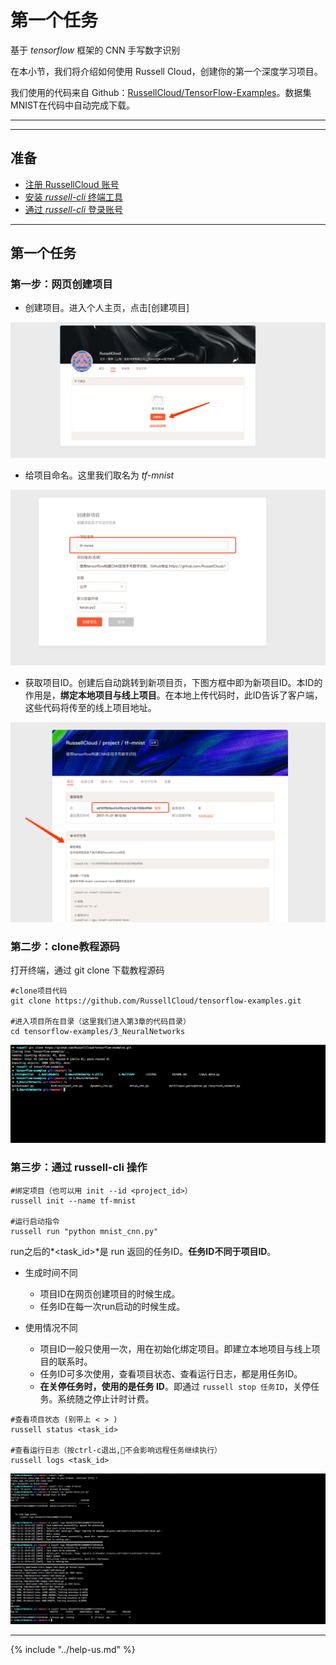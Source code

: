 # 第一个任务
基于 *tensorflow* 框架的 CNN 手写数字识别

在本小节，我们将介绍如何使用 Russell Cloud，创建你的第一个深度学习项目。

我们使用的代码来自 Github：[RussellCloud/TensorFlow-Examples](https://github.com/RussellCloud/TensorFlow-Examples)。数据集MNIST在代码中自动完成下载。

---

<!-- toc -->

---

## 准备

* [注册 RussellCloud 账号](http://russellcloud.com/#regist)
* [安装 *russell-cli* 终端工具](/get-started/install.md)
* [通过 *russell-cli* 登录账号](/login-cli.md)

---

## 第一个任务


### 第一步：网页创建项目

- 创建项目。进入个人主页，点击[创建项目]

![](/asserts/img/first_task_1.png)

- 给项目命名。这里我们取名为 *tf-mnist* 

![](/asserts/img/first_task_2.png)

- 获取项目ID。创建后自动跳转到新项目页，下图方框中即为新项目ID。本ID的作用是，**绑定本地项目与线上项目**。在本地上传代码时，此ID告诉了客户端，这些代码将传至的线上项目地址。

![](/asserts/img/first_task_3.png)


### 第二步：clone教程源码
打开终端，通过 git clone 下载教程源码

```
#clone项目代码
git clone https://github.com/RussellCloud/tensorflow-examples.git

#进入项目所在目录（这里我们进入第3章的代码目录）
cd tensorflow-examples/3_NeuralNetworks

```


![示意图](/asserts/img/first_task_4.png)


### 第三步：通过 russell-cli 操作



```
#绑定项目（也可以用 init --id <project_id>）
russell init --name tf-mnist

#运行启动指令
russell run "python mnist_cnn.py"

```

run之后的*<task_id>*是 run 返回的任务ID。**任务ID不同于项目ID**。

- 生成时间不同
    - 项目ID在网页创建项目的时候生成。
    - 任务ID在每一次run启动的时候生成。

- 使用情况不同
    - 项目ID一般只使用一次，用在初始化绑定项目。即建立本地项目与线上项目的联系时。
    - 任务ID可多次使用，查看项目状态、查看运行日志，都是用任务ID。
    - **在关停任务时，使用的是任务 ID**。即通过 `russell stop 任务ID`，关停任务。系统随之停止计时计费。


```
#查看项目状态 (别带上 < > )
russell status <task_id>

#查看运行日志（按ctrl-c退出,不会影响远程任务继续执行）
russell logs <task_id>
```

![](/asserts/img/first_task_5.png)

---

<!-- 我认为下面这段话会干扰用户，在接触初期，不应该打过多“预防针”。

## 常见问题

1. 执行 *run* 时输出 *“Error: Task is submitted failed. Please retry after a while”*

回答：大部分情况下没有问题，过几秒重新 *run* 就行了，如果重复几次仍然出现问题，仍未解决可 [联系我们](/contact-us.md) 。

2. 执行 *logs* 时偶尔会中途断开，是不是任务挂掉了？

回答：当前设计的实时log服务与实际运行的任务是完全分离的，如果任务日志 10s 内没有新数据，实时log就会自动断开，避免不必要的资源浪费，你可以重新运行 *logs* 继续获取日志。 


### 更多问题？
如果遇到更多的问题，请参考 [运行过程常见问题](/faq/run-task.md) 进行排查，仍未解决可 [联系我们](/contact-us.md) 。
-->

{% include "../help-us.md" %}

